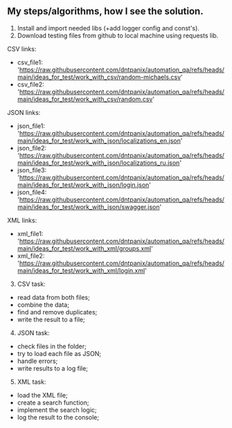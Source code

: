 ## My steps/algorithms, how I see the solution.

1. Install and import needed libs (+add logger config and const's).
2. Download testing files from github to local machine using requests lib.

CSV links:
- csv_file1: 'https://raw.githubusercontent.com/dntpanix/automation_qa/refs/heads/main/ideas_for_test/work_with_csv/random-michaels.csv'
- csv_file2: 'https://raw.githubusercontent.com/dntpanix/automation_qa/refs/heads/main/ideas_for_test/work_with_csv/random.csv'

JSON links:
- json_file1: 'https://raw.githubusercontent.com/dntpanix/automation_qa/refs/heads/main/ideas_for_test/work_with_json/localizations_en.json'
- json_file2: 'https://raw.githubusercontent.com/dntpanix/automation_qa/refs/heads/main/ideas_for_test/work_with_json/localizations_ru.json'
- json_file3: 'https://raw.githubusercontent.com/dntpanix/automation_qa/refs/heads/main/ideas_for_test/work_with_json/login.json'
- json_file4: 'https://raw.githubusercontent.com/dntpanix/automation_qa/refs/heads/main/ideas_for_test/work_with_json/swagger.json'

XML links:
- xml_file1: 'https://raw.githubusercontent.com/dntpanix/automation_qa/refs/heads/main/ideas_for_test/work_with_xml/groups.xml'
- xml_file2: 'https://raw.githubusercontent.com/dntpanix/automation_qa/refs/heads/main/ideas_for_test/work_with_xml/login.xml'

3. CSV task:
- read data from both files;
- combine the data;
- find and remove duplicates;
- write the result to a file;

4. JSON task:
- check files in the folder;
- try to load each file as JSON;
- handle errors;
- write results to a log file;

5. XML task:
- load the XML file;
- create a search function;
- implement the search logic;
- log the result to the console;
